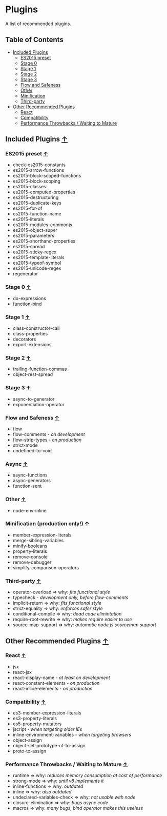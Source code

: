 # Plugins

A list of recommended plugins.

## Table of Contents

* [Included Plugins](#included-plugins)
  * [ES2015 preset](#es2015-preset-)
  * [Stage 0](#stage-0-)
  * [Stage 1](#stage-1-)
  * [Stage 2](#stage-2-)
  * [Stage 3](#stage-3-)
  * [Flow and Safeness](#flow-and-safeness-)
  * [Other](#other-)
  * [Minification](#minification-)
  * [Third-party](#third-party-)
* [Other Recommended Plugins](#other-recommended-plugins-)
  * [React](#react-)
  * [Compatibility](#compatibility-)
  * [Performance Throwbacks / Waiting to Mature](#performance-throwbacks--waiting-to-mature-)

## Included Plugins [↑](#table-of-contents)

### ES2015 preset [↑](#table-of-contents)

* check-es2015-constants
* es2015-arrow-functions
* es2015-block-scoped-functions
* es2015-block-scoping
* es2015-classes
* es2015-computed-properties
* es2015-destructuring
* es2015-duplicate-keys
* es2015-for-of
* es2015-function-name
* es2015-literals
* es2015-modules-commonjs
* es2015-object-super
* es2015-parameters
* es2015-shorthand-properties
* es2015-spread
* es2015-sticky-regex
* es2015-template-literals
* es2015-typeof-symbol
* es2015-unicode-regex
* regenerator

### Stage 0 [↑](#table-of-contents)

* do-expressions
* function-bind

### Stage 1 [↑](#table-of-contents)

* class-constructor-call
* class-properties
* decorators
* export-extensions

### Stage 2 [↑](#table-of-contents)

* trailing-function-commas
* object-rest-spread

### Stage 3 [↑](#table-of-contents)

* async-to-generator
* exponentiation-operator

### Flow and Safeness [↑](#table-of-contents)

* flow
* flow-comments _- on development_
* flow-strip-types _- on production_
* strict-mode
* undefined-to-void

### Async [↑](#table-of-contents)

* async-functions
* async-generators
* function-sent

### Other [↑](#table-of-contents)

* node-env-inline

### Minification (production only!) [↑](#table-of-contents)

* member-expression-literals
* merge-sibling-variables
* minify-booleans
* property-literals
* remove-console
* remove-debugger
* simplify-comparison-operators

### Third-party [↑](#table-of-contents)

* operator-overload => why: _fits functional style_
* typecheck _- development only, before flow-comments_
* implicit-return => why: _fits functional style_
* strict-equality => why: _enforces safer style_
* conditional-compile => why: _dead code elimintation_
* require-root-rewrite => why: _makes require easier to use_
* source-map-support => why: _automatic node.js sourcemap support_

## Other Recommended Plugins [↑](#table-of-contents)

### React [↑](#table-of-contents)

* jsx
* react-jsx
* react-display-name _- at least on development_
* react-constant-elements _- on production_
* react-inline-elements _- on production_

### Compatibility [↑](#table-of-contents)

* es3-member-expression-literals
* es3-property-literals
* es5-property-mutators
* jscript _- when targeting older IEs_
* inline-environment-variables _- when targeting browsers_
* object-assign
* object-set-prototype-of-to-assign
* proto-to-assign

### Performance Throwbacks / Waiting to Mature [↑](#table-of-contents)

* runtime => why: _reduces memory consumption at cost of performance_
* strong-mode => why: _until v8 implements it_
* inline-functions => why: _outdated_
* inline => why: _also outdated_
* undeclared-variables-check => why: _not usable with node_
* closure-elimination => why: _bugs async code_
* macros => why: _many bugs, bind operator makes this useless_
